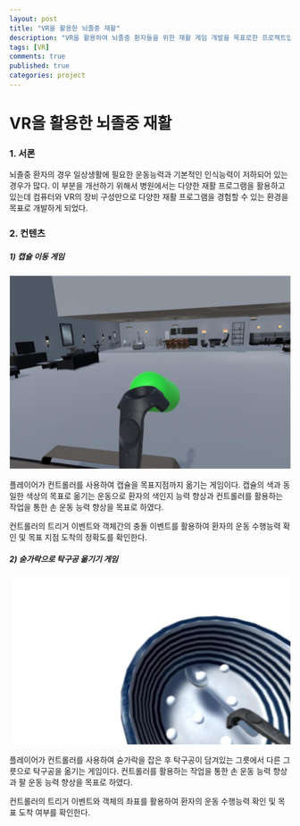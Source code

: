 ```yaml
---
layout: post
title: "VR을 활용한 뇌졸중 재활"
description: "VR을 활용하여 뇌졸중 환자들을 위한 재활 게임 개발을 목표로한 프로젝트입니다."
tags: [VR]
comments: true
published: true
categories: project
---
```




# VR을 활용한 뇌졸중 재활



### 1. 서론

뇌졸중 환자의 경우 일상생활에 필요한 운동능력과 기본적인 인식능력이 저하되어 있는 경우가 많다. 이 부분을 개선하기 위해서 병원에서는 다양한 재활 프로그램을 활용하고 있는데 컴퓨터와 VR의 장비 구성만으로 다양한 재활 프로그램을 경험할 수 있는 환경을 목표로 개발하게 되었다.



### 2. 컨텐츠

##### 1) 캡슐 이동 게임

![capsule](https://raw.githubusercontent.com/JunYong96/JunYong96.github.io/master/_images/capsule.jpg)



플레이어가 컨트롤러를 사용하여 캡슐을 목표지점까지 옮기는 게임이다. 캡슐의 색과 동일한 색상의 목표로 옮기는 운동으로 환자의 색인지 능력 향상과 컨트롤러를 활용하는 작업을 통한 손 운동 능력 향상을 목표로 하였다.

컨트롤러의 트리거 이벤트와 객체간의 충돌 이벤트를 활용하여 환자의 운동 수행능력 확인 및 목표 지점 도착의 정확도를 확인한다.



##### 2)  숟가락으로 탁구공 옮기기 게임

![spoon](https://raw.githubusercontent.com/JunYong96/JunYong96.github.io/master/_images/spoon.jpg)



플레이어가 컨트롤러를 사용하여 숟가락을 잡은 후 탁구공이 담겨있는 그릇에서 다른 그릇으로 탁구공을 옮기는 게임이다. 컨트롤러를 활용하는 작업을 통한 손 운동 능력 향상과 팔 운동 능력 향상을 목표로 하였다.

컨트롤러의 트리거 이벤트와 객체의 좌표를 활용하여 환자의 운동 수행능력 확인 및 목표 도착 여부를 확인한다.